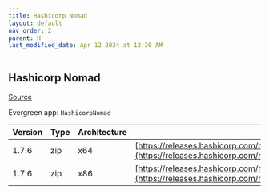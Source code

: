 ```yaml
---
title: Hashicorp Nomad
layout: default
nav_order: 2
parent: H
last_modified_date: Apr 12 2024 at 12:30 AM
---
```


## Hashicorp Nomad

[Source](https://www.nomadproject.io/)

Evergreen app: `HashicorpNomad`

| Version | Type | Architecture | URI                                                                                                                                                  |
| ------- | ---- | ------------ | ---------------------------------------------------------------------------------------------------------------------------------------------------- |
| 1.7.6   | zip  | x64          | [https://releases.hashicorp.com/nomad/1.7.6/nomad_1.7.6_windows_amd64.zip](https://releases.hashicorp.com/nomad/1.7.6/nomad_1.7.6_windows_amd64.zip) |
| 1.7.6   | zip  | x86          | [https://releases.hashicorp.com/nomad/1.7.6/nomad_1.7.6_windows_386.zip](https://releases.hashicorp.com/nomad/1.7.6/nomad_1.7.6_windows_386.zip)     |
